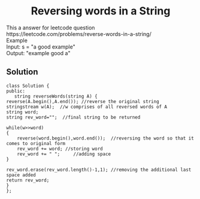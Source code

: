 <h1 text align="center"> Reversing words in a String</h1>
<p>This a answer for leetcode  <a href"https://leetcode.com/problems/reverse-words-in-a-string/">question</a> https://leetcode.com/problems/reverse-words-in-a-string/ <br>
Example<br>  Input: s = "a good   example" <br>
 Output: "example good a"
<br><h2>Solution</h2>


```
class Solution {
public:
   string reverseWords(string A) {   
reverse(A.begin(),A.end()); //reverse the original string
stringstream w(A);  //w comprises of all reversed words of A 
string word;
string rev_word="";  //final string to be returned

while(w>>word)
{
    reverse(word.begin(),word.end());  //reversing the word so that it comes to original form
    rev_word += word; //storing word
    rev_word += " ";     //adding space
}

rev_word.erase(rev_word.length()-1,1); //removing the additional last space added 
return rev_word; 
}
};
```